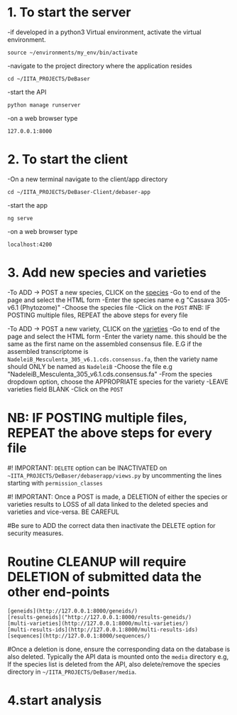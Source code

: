 # 1. To start the server 

-if developed in a python3 Virtual environment, activate the virtual environment.
```
source ~/environments/my_env/bin/activate
```
-navigate to the project directory where the application resides
```
cd ~/IITA_PROJECTS/DeBaser
```
-start the API 
```
python manage runserver 
```
-on a web browser type
```
127.0.0.1:8000
```

# 2. To start the client 

-On a new terminal navigate to the client/app directory 
```
cd ~/IITA_PROJECTS/DeBaser-Client/debaser-app
```
-start the app
```
ng serve 
```
-on a web browser type
```
localhost:4200
```

# 3. Add new species and varieties 

-To ADD -> POST a new species, CLICK on the [species](http://127.0.0.1:8000/species/)
-Go to end of the page and select the HTML form
-Enter the species name e.g "Cassava 305-v6.1 (Phytozome)"
-Choose the species file 
-Click on the ```POST```
#NB: IF POSTING multiple files, REPEAT the above steps for every file

-To ADD -> POST a new variety, CLICK on the [varieties](http://127.0.0.1:8000/varieties/)
-Go to end of the page and select the HTML form
-Enter the variety name. this should be the same as the first name on the assembled consensus file. E.G if the assembled transcriptome is ```NadeleiB_Mesculenta_305_v6.1.cds.consensus.fa```, then the variety name should ONLY be named as ```NadeleiB```
-Choose the file e.g "NadeleiB_Mesculenta_305_v6.1.cds.consensus.fa"
-From the species dropdown option, choose the APPROPRIATE species for the variety
-LEAVE varieties field BLANK
-Click on the ```POST```

# NB: IF POSTING multiple files, REPEAT the above steps for every file

#! IMPORTANT: ```DELETE``` option can be INACTIVATED on ```~IITA_PROJECTS/DeBaser/debaserapp/views.py``` by uncommenting the lines starting with ```permission_classes```

#! IMPORTANT: Once a POST is made, a DELETION of either the species or varieties results to LOSS of all data linked to the deleted species and varieties and vice-versa. BE CAREFUL 

#Be sure to ADD the correct data then inactivate the DELETE option for security measures.

# Routine CLEANUP will require DELETION of submitted data the other end-points
    [geneids](http://127.0.0.1:8000/geneids/)
    [results-geneids]("http://127.0.0.1:8000/results-geneids/)
    [multi-varieties](http://127.0.0.1:8000/multi-varieties/)
    [multi-results-ids](http://127.0.0.1:8000/multi-results-ids)
    [sequences](http://127.0.0.1:8000/sequences/)


#Once a deletion is done, ensure the corresponding data on the database is also deleted. Typically the API data is mounted onto the ```media``` directory e.g, If the species list is deleted from the API, also delete/remove the species directory in ```~/IITA_PROJECTS/DeBaser/media```.


# 4.start analysis